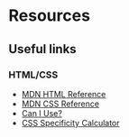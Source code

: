 # Resources  
## Useful links
### HTML/CSS 
- [MDN HTML Reference](https://developer.mozilla.org/en-US/docs/Web/HTML/Reference)
- [MDN CSS Reference](https://developer.mozilla.org/en-US/docs/Web/CSS/Reference)
- [Can I Use?](http://caniuse.com/)
- [CSS Specificity Calculator](http://specificity.keegan.st/)